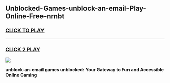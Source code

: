 
## Unblocked-Games-unblock-an-email-Play-Online-Free-nrnbt
<h3>
<a href="https://premium76.site?title=unblock-an-email&ref=26A">CLICK TO PLAY</a></h3>
<hr>

<h3>
<a href="https://premium76.site?title=unblock-an-email&ref=26A">CLICK 2 PLAY</a>
  
</h3>

<a href="https://premium76.site?title=unblock-an-email&ref=26A"><img src="https://clearcache.store/games.png"></a>


**unblock-an-email games unblocked: Your Gateway to Fun and Accessible Online Gaming**

